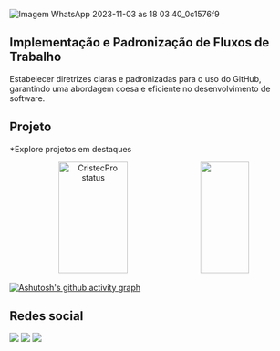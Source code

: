 ![Imagem WhatsApp 2023-11-03 às 18 03 40_0c1576f9](https://github.com/CristecPro/CristecPro/assets/134543856/93c4783d-aa9a-4b25-b621-685f93e11b94)

## Implementação e Padronização de Fluxos de Trabalho

Estabelecer diretrizes claras e padronizadas para o uso do GitHub, garantindo uma abordagem coesa e eficiente no desenvolvimento de software.
## Projeto
*Explore projetos em destaques
  <div align="center">
  
  <img width="49%" height="195px" src="https://github-readme-stats.vercel.app/api?username=CristecPro&show_icons=true&count_private=true&hide_border=true&title_color=dee5ea&icon_color=1F85DE&text_color=dee5ea&bg_color=0d1117" alt="CristecPro status"/>
  
  <img width="41%" height="195px" src="https://github-readme-stats.vercel.app/api/top-langs/?username=CristecPro&layout=compact&hide_border=true&title_color=dee5ea&text_color=dee5ea&bg_color=0d1117" />
  
  </div>
  
  [![Ashutosh's github activity graph](https://github-readme-activity-graph.vercel.app/graph?username=CristecPro&custom_title=Cristec%20Pro%20Contribution%20graph&hide_border=true&bg_color=0d1117&title_color=dee5ea&color=1DAFDB&line=1DAFDB&point=1DAFDB)](https://github.com/ashutosh00710/github-readme-activity-graph)
  
  
  <div align="center">  
  
  </div>

## Redes social

<a href="https://www.facebook.com/CristecPro" target="_blank"><img src="https://img.shields.io/badge/Facebook-1877F2?style=for-the-badge&logo=facebook&logoColor=white" target="_blank"></a> <a href="https://www.instagram.com/cristec_pro/" target="_blank"><img src="https://img.shields.io/badge/Instagram-E4405F?style=for-the-badge&logo=instagram&logoColor=white" target="_blank"></a> 
<a href="https://www.tiktok.com/@cristec_pro" target="_blank"><img src="https://img.shields.io/badge/TikTok-000000?style=for-the-badge&logo=tiktok&logoColor=white" target="_blank"></a> 

